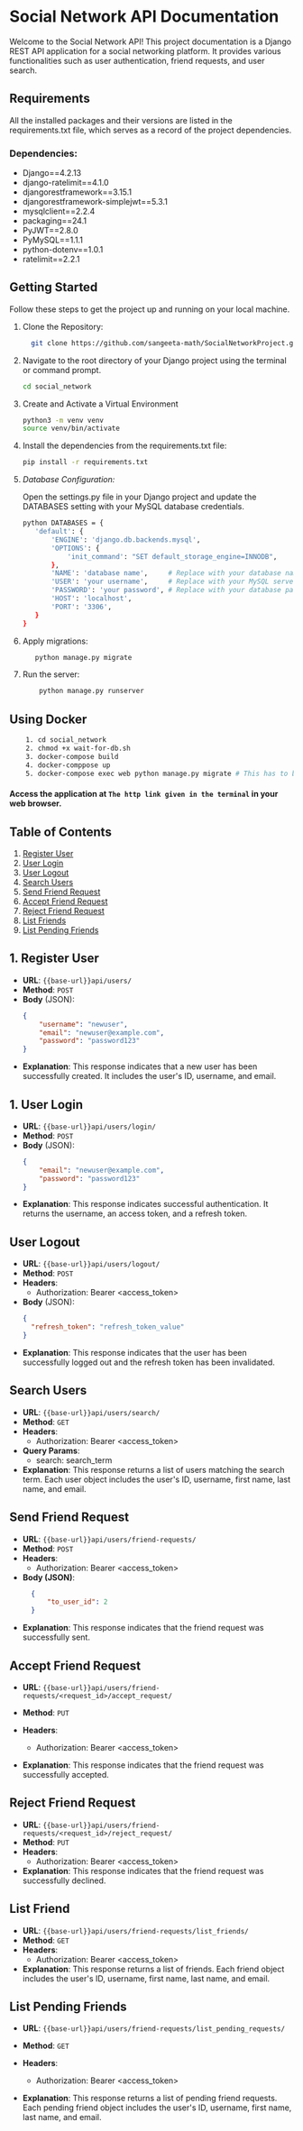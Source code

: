 # Social Network API Documentation

Welcome to the Social Network API! This project documentation is a Django REST API application for a social networking platform. It provides various functionalities such as user authentication, friend requests, and user search.

## Requirements

All the installed packages and their versions are listed in the requirements.txt file, which serves as a record of the project dependencies.

### Dependencies:


- Django==4.2.13
- django-ratelimit==4.1.0
- djangorestframework==3.15.1
- djangorestframework-simplejwt==5.3.1
- mysqlclient==2.2.4
- packaging==24.1
- PyJWT==2.8.0
- PyMySQL==1.1.1
- python-dotenv==1.0.1
- ratelimit==2.2.1

## Getting Started
Follow these steps to get the project up and running on your local machine.


1. Clone the Repository:

    ```bash
      git clone https://github.com/sangeeta-math/SocialNetworkProject.git

2. Navigate to the root directory of your Django project using the terminal or command prompt.

    ```bash
    cd social_network 

3. Create and Activate a Virtual Environment
   ```bash 
   python3 -m venv venv
   source venv/bin/activate

4. Install the dependencies from the requirements.txt file:

    ```bash
    pip install -r requirements.txt


5. *Database Configuration:*

   Open the settings.py file in your Django project and update the DATABASES setting with your MySQL database credentials.
    ```bash
   python DATABASES = {
       'default': {
           'ENGINE': 'django.db.backends.mysql',
           'OPTIONS': {
               'init_command': "SET default_storage_engine=INNODB",
           },
           'NAME': 'database name',     # Replace with your database name
           'USER': 'your username',     # Replace with your MySQL server username
           'PASSWORD': 'your password', # Replace with your database password
           'HOST': 'localhost',
           'PORT': '3306',
       }
   }


7. Apply migrations:

    ```bash
       python manage.py migrate
    

8. Run the server:

    ```bash 
        python manage.py runserver

## Using Docker
```bash 
    1. cd social_network
    2. chmod +x wait-for-db.sh
    3. docker-compose build
    4. docker-comppose up
    5. docker-compose exec web python manage.py migrate # This has to be done in a new terminal at the exact directory
```
#### Access the application at ```The http link given in the terminal``` in your web browser.

## Table of Contents

1. [Register User](#1-register-user)
2. [User Login](#2-user-login)
3. [User Logout](#3-user-logout)
4. [Search Users](#4-search-users)
5. [Send Friend Request](#5-send-friend-request)
6. [Accept Friend Request](#6-accept-friend-request)
7. [Reject Friend Request](#7-reject-friend-request)
8. [List Friends](#8-list-friends)
9. [List Pending Friends](#9-list-pending-friends)

## 1. Register User

- **URL**: `{{base-url}}api/users/`
- **Method**: `POST`
- **Body** (JSON):
  ```json
  {
      "username": "newuser",
      "email": "newuser@example.com",
      "password": "password123"
  }
  
- **Explanation**: This response indicates that a new user has been successfully created. It includes the user's ID, username, and email.

## 1. User Login

- **URL**: `{{base-url}}api/users/login/`
- **Method**: `POST`
- **Body** (JSON):
  ```json
  {
      "email": "newuser@example.com",
      "password": "password123"
  }

- **Explanation**: This response indicates successful authentication. It returns the username, an access token, and a refresh token.

## User Logout
- **URL**: `{{base-url}}api/users/logout/`
- **Method**: `POST`
- **Headers**:
  - Authorization: Bearer <access_token>
- **Body** (JSON):
  ```json
  {
    "refresh_token": "refresh_token_value"
  }

- **Explanation**: This response indicates that the user has been successfully logged out and the refresh token has been invalidated.

## Search Users
- **URL**: `{{base-url}}api/users/search/`
- **Method**: `GET`
- **Headers**:
  - Authorization: Bearer <access_token>
- **Query Params**:
  - search: search_term
- **Explanation**: This response returns a list of users matching the search term. Each user object includes the user's ID, username, first name, last name, and email.

## Send Friend Request
- **URL**:  `{{base-url}}api/users/friend-requests/`
- **Method**: `POST`
- **Headers**:
  - Authorization: Bearer <access_token>
- **Body (JSON)**:
  ```json
    {
        "to_user_id": 2
    }
- **Explanation**: This response indicates that the friend request was successfully sent.

## Accept Friend Request
- **URL**:  `{{base-url}}api/users/friend-requests/<request_id>/accept_request/`
- **Method**: `PUT`
- **Headers**:
  - Authorization: Bearer <access_token>
  
- **Explanation**: This response indicates that the friend request was successfully accepted.

 
## Reject Friend Request
- **URL**:  `{{base-url}}api/users/friend-requests/<request_id>/reject_request/`
- **Method**: `PUT`
- **Headers**:
  - Authorization: Bearer <access_token>
- **Explanation**: This response indicates that the friend request was successfully declined.



## List Friend
- **URL**:  `{{base-url}}api/users/friend-requests/list_friends/`
- **Method**: `GET`
- **Headers**:
  - Authorization: Bearer <access_token>
- **Explanation**: This response returns a list of friends. Each friend object includes the user's ID, username, first name, last name, and email.


## List Pending Friends
- **URL**:  `{{base-url}}api/users/friend-requests/list_pending_requests/`
- **Method**: `GET`
- **Headers**:
  - Authorization: Bearer <access_token>

- **Explanation**: This response returns a list of pending friend requests. Each pending friend object includes the user's ID, username, first name, last name, and email.


